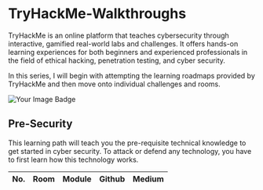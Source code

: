 # TryHackMe-Walkthroughs
TryHackMe is an online platform that teaches cybersecurity through interactive, gamified real-world labs and challenges. It offers hands-on learning experiences for both beginners and experienced professionals in the field of ethical hacking, penetration testing, and cyber security.

In this series, I will begin with attempting the learning roadmaps provided by TryHackMe and then move onto individual challenges and rooms.

<img src="https://tryhackme-badges.s3.amazonaws.com/NoxushunterKSN.png" alt="Your Image Badge" />

## Pre-Security
This learning path will teach you the pre-requisite technical knowledge to get started in cyber security. To attack or defend any technology, you have to first learn how this technology works.

|No. |Room              |Module               |Github                 |Medium                 |
|----|------------------|---------------------|-----------------------|-----------------------|
